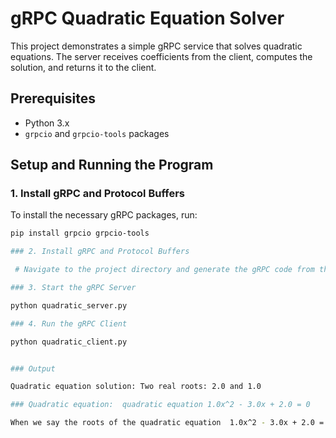 # gRPC Quadratic Equation Solver

This project demonstrates a simple gRPC service that solves quadratic equations. The server receives coefficients from the client, computes the solution, and returns it to the client.

## Prerequisites

- Python 3.x
- `grpcio` and `grpcio-tools` packages

## Setup and Running the Program

### 1. Install gRPC and Protocol Buffers

To install the necessary gRPC packages, run:

```sh
pip install grpcio grpcio-tools

### 2. Install gRPC and Protocol Buffers

 # Navigate to the project directory and generate the gRPC code from the .proto file:

### 3. Start the gRPC Server

python quadratic_server.py

### 4. Run the gRPC Client

python quadratic_client.py


### Output

Quadratic equation solution: Two real roots: 2.0 and 1.0

### Quadratic equation:  quadratic equation 1.0x^2 - 3.0x + 2.0 = 0

When we say the roots of the quadratic equation  1.0x^2 - 3.0x + 2.0 = 0  are 2.0 and 1.0, it means that these values of  x  satisfy the equation. In other words, if you substitute  x = 2.0  or  x = 1.0  into the equation, the left-hand side of the equation will equal zero. Therefore, the roots of the equation are 2.0 and 1.0.


```
